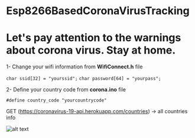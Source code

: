 # Esp8266BasedCoronaVirusTracking


# Let's pay attention to the warnings about corona virus. Stay at home.


 1- Change your wifi information from **WifiConnect.h** file

  `char ssid[32] = "yourssid";`
  `char password[64] = "yourpass";`

 2- Define your country code from **corona.ino** file
 
   `#define country_code "yourcountrycode"`
   
   GET (https://coronavirus-19-api.herokuapp.com/countries) -> all countries info
   
 
 ![alt text][logo]

[logo]: https://github.com/volkanunal/Esp8266BasedCoronaVirusTracking/blob/master/image.jpeg "Logo Title Text 2"
   
   
  
  


